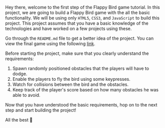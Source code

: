 Hey there, welcome to the first step of the Flappy Bird game tutorial. In this project, we are going to build a Flappy Bird game with the all the basic functionality. We will be using only `HTML5`, `CSS3`, and `JavaScript` to build this project. This project assumes that you have a basic knowledge of the technologies and have worked on a few projects using these.

Go through the `README.md` file to get a better idea of the project. You can view the final game using the following [link](https://varunkt001.github.io/flappy-bird-starter/).

Before starting the project, make sure that you clearly understand the requirements:

1. Spawn randomly positioned obstacles that the players will have to dodge.
2. Enable the players to fly the bird using some keypresses.
3. Watch for collisions between the bird and the obstacles.
4. Keep track of the player's score based on how many obstacles he was able to avoid.

Now that you have understood the basic requirements, hop on to the next step and start building the project!

All the best 🚀
